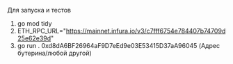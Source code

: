 Для запуска и тестов
1) go mod tidy
2) ETH_RPC_URL="https://mainnet.infura.io/v3/c7fff6754e784407b74709d25e62e39d"
3)  go run . 0xd8dA6BF26964aF9D7eEd9e03E53415D37aA96045  (Адрес бутерина/любой другой)
